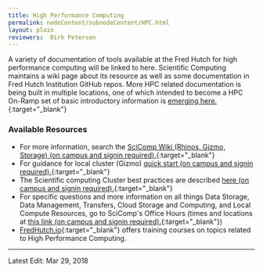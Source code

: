 ```yaml
---
title: High Performance Computing
permalink: nodeContent/subnodeContent/HPC.html
layout: plain
reviewers:  Dirk Petersen
---
```

A variety of documentation of tools available at the Fred Hutch for high performance computing will be linked to here.  Scientific Computing maintains a wiki page about its resource as well as some documentation in Fred Hutch Institution GitHub repos.  More HPC related documentation is being built in multiple locations, one of which intended to become a HPC On-Ramp set of basic introductory information is [emerging here.](https://fredhutch.github.io/HPC-onRamp/){:target="_blank"}<!--_-->

### Available Resources
  - For more information, search the [SciComp Wiki (Rhinos, Gizmo, Storage) (on  campus and signin required).](http://scicomp.fhcrc.org){:target="_blank"}<!--_-->
  - For guidance for local cluster (Gizmo) [quick start (on  campus and signin required).](http://scicomp.fhcrc.org/Gizmo%20Cluster%20Quickstart.aspx){:target="_blank"}<!--_-->
  - The Scientific computing Cluster best practices are described [here (on  campus and signin required).](https://teams.fhcrc.org/sites/citwiki/SciComp/Pages/Cluster%20best%20practices.aspx){:target="_blank"}<!--_-->
  - For specific questions and more information on all things Data Storage, Data Management, Transfers, Cloud Storage and Computing, and Local Compute Resources, go to SciComp's Office Hours (times and locations at [this link (on  campus and signin required).](http://scicomp.fhcrc.org/SciComp%20Office%20Hours.aspx){:target="_blank"})<!--_-->
  - [FredHutch.io](http://fredhutch.io){:target="_blank"}<!--_--> offers training courses on topics related to High Performance Computing.

  ---

  Latest Edit: Mar 29, 2018
